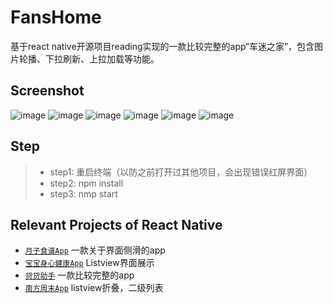 # FansHome
基于react native开源项目reading实现的一款比较完整的app“车迷之家”，包含图片轮播、下拉刷新、上拉加载等功能。

## Screenshot
![image](https://github.com/liuhongjun719/FansHome/blob/master/screenshot/1.png)
![image](https://github.com/liuhongjun719/FansHome/blob/master/screenshot/2.png)
![image](https://github.com/liuhongjun719/FansHome/blob/master/screenshot/3.png)
![image](https://github.com/liuhongjun719/FansHome/blob/master/screenshot/4.png)
![image](https://github.com/liuhongjun719/FansHome/blob/master/screenshot/5.png)
![image](https://github.com/liuhongjun719/FansHome/blob/master/screenshot/6.png)




## Step
>* step1:  重启终端（以防之前打开过其他项目，会出现错误红屏界面）
>* step2:  npm install
>* step3:  nmp start



## Relevant Projects of React Native

* [`月子食谱App`](https://github.com/liuhongjun719/react-native-FoodMenu) 一款关于界面侧滑的app
* [`宝宝身心健康App`](https://github.com/liuhongjun719/react-native-BabyHealth-) Listview界面展示
* [`贷贷助手`](https://github.com/liuhongjun719/react-native-DaidaiHelperNew) 一款比较完整的app
* [`南方周末App`](https://github.com/liuhongjun719/SouthWeekend) listview折叠，二级列表




